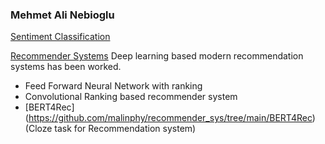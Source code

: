 
### Mehmet Ali Nebioglu
[Sentiment Classification](https://github.com/malinphy/Google_bert/blob/main/imdb_sentiment.ipynb)

[Recommender Systems](https://github.com/malinphy/recommender_sys)
Deep learning based modern recommendation systems has been worked. 
- Feed Forward Neural Network with ranking 
- Convolutional Ranking based recommender system
- [BERT4Rec] (https://github.com/malinphy/recommender_sys/tree/main/BERT4Rec)(Cloze task for Recommendation system)

